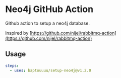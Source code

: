 # Neo4j GitHub Action

Github action to setup a neo4j database.

Inspired by [https://github.com/nijel/rabbitmq-action](https://github.com/nijel/rabbitmq-action)

## Usage

```yml
steps:
  - uses: baptouuuu/setup-neo4j@v1.2.0
```
